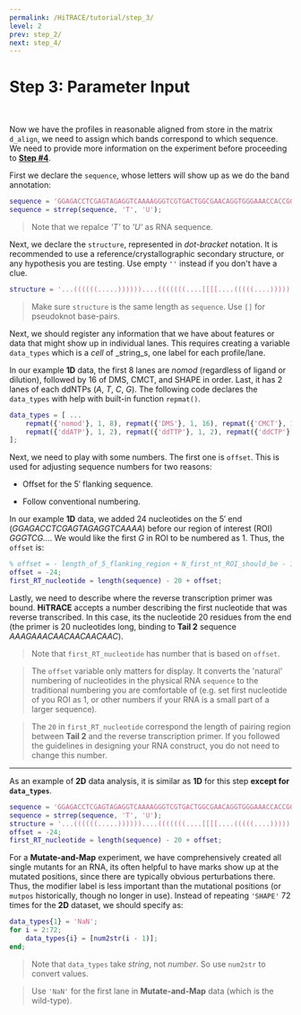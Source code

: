 ```yaml
---
permalink: /HiTRACE/tutorial/step_3/
level: 2
prev: step_2/
next: step_4/
---
```


# Step 3: Parameter Input

<br/>

Now we have the profiles in reasonable aligned from store in the matrix `d_align`, we need to assign which bands correspond to which sequence. We need to provide more information on the experiment before proceeding to [**Step #4**](../step_4/).

First we declare the `sequence`, whose letters will show up as we do the band annotation:

```matlab
sequence = 'GGAGACCTCGAGTAGAGGTCAAAAGGGTCGTGACTGGCGAACAGGTGGGAAACCACCGGGGAGCGACCCCGGCATCGATAGCCGCCCGCCTGGGCAAACAACTCGAGTAGAGTTGACAACAAAGAAACAACAACAACAAC';
sequence = strrep(sequence, 'T', 'U');
```
> Note that we repalce _'T'_ to _'U'_ as RNA sequence.

Next, we declare the `structure`, represented in _dot-bracket_ notation. It is recommended to use a reference/crystallographic secondary structure, or any hypothesis you are testing. Use empty `''` instead if you don't have a clue.

```matlab
structure = '...((((((.....))))))....(((((((....[[[[....(((((....))))).....)))))))...........(((..]]]]...)))...((((((.....)))))).........................';
```

> Make sure `structure` is the same length as `sequence`. Use `[]` for pseudoknot base-pairs.

Next, we should register any information that we have about features or data that might show up in individual lanes. This requires creating a variable `data_types` which is a _cell_ of _string_s, one label for each profile/lane. 

In our example **1D** data, the first 8 lanes are _nomod_ (regardless of ligand or dilution), followed by 16 of DMS, CMCT, and SHAPE in order. Last, it has 2 lanes of each ddNTPs (_A_, _T_, _C_, _G_). The following code declares the `data_types` with help with built-in function `repmat()`.

```matlab
data_types = [ ...
    repmat({'nomod'}, 1, 8), repmat({'DMS'}, 1, 16), repmat({'CMCT'}, 1, 16), repmat({'SHAPE'}, 1, 16), ...
    repmat({'ddATP'}, 1, 2), repmat({'ddTTP'}, 1, 2), repmat({'ddCTP'}, 1, 2), repmat({'ddGTP'}, 1, 2), ...
];
```

Next, we need to play with some numbers. The first one is `offset`. This is used for adjusting sequence numbers for two reasons:

* Offset for the 5&prime; flanking sequence.

* Follow conventional numbering.

In our example **1D** data, we added 24 nucleotides on the 5&prime; end (_GGAGACCTCGAGTAGAGGTCAAAA_) before our region of interest (ROI) _GGGTCG..._. We would like the first _G_ in ROI to be numbered as 1. Thus, the `offset` is:

```matlab
% offset = - length_of_5_flanking_region + N_first_nt_ROI_should_be - 1
offset = -24;
first_RT_nucleotide = length(sequence) - 20 + offset;
```

Lastly, we need to describe where the reverse transcription primer was bound. **HiTRACE** accepts a number describing the first nucleotide that was reverse transcribed. In this case, its the nucleotide 20 residues from the end (the primer is 20 nucleotides long, binding to **Tail 2** sequence _AAAGAAACAACAACAACAAC_).

> Note that `first_RT_nucleotide` has number that is based on `offset`.

> The `offset` variable only matters for display. It converts the 'natural' numbering of nucleotides in the physical RNA `sequence` to the traditional numbering you are comfortable of (e.g. set first nucleotide of you ROI as 1, or other numbers if your RNA is a small part of a larger sequence).

> The `20` in `first_RT_nucleotide` correspond the length of pairing region between **Tail 2** and the reverse transcription primer. If you followed the guidelines in designing your RNA construct, you do not need to change this number.

<hr/>

As an example of **2D** data analysis, it is similar as **1D** for this step **except for `data_types`**.

```matlab
sequence = 'GGAGACCTCGAGTAGAGGTCAAAAGGGTCGTGACTGGCGAACAGGTGGGAAACCACCGGGGAGCGACCCCGGCATCGATAGCCGCCCGCCTGGGCAAACAACTCGAGTAGAGTTGACAACAAAGAAACAACAACAACAAC';
sequence = strrep(sequence, 'T', 'U');
structure = '...((((((.....))))))....(((((((....[[[[....(((((....))))).....)))))))...........(((..]]]]...)))...((((((.....)))))).........................';
offset = -24;
first_RT_nucleotide = length(sequence) - 20 + offset; 
```

For a **Mutate-and-Map** experiment, we have comprehensively created all single mutants for an RNA, its often helpful to have marks show up at the mutated positions, since there are typically obvious perturbations there. Thus, the modifier label is less important than the mutational positions (or `mutpos` historically, though no longer in use). Instead of repeating `'SHAPE'` 72 times for the **2D** dataset, we should specify as:

```matlab
data_types{1} = 'NaN';
for i = 2:72;
    data_types{i} = [num2str(i - 1)];
end;
```

> Note that `data_types` take _string_, not _number_. So use `num2str` to convert values.

> Use `'NaN'` for the first lane in **Mutate-and-Map** data (which is the wild-type).


